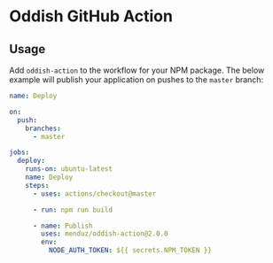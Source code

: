 # Oddish GitHub Action

## Usage

Add `oddish-action` to the workflow for your NPM package. The below example will publish your application on pushes to the `master` branch:

```yaml
name: Deploy

on:
  push:
    branches:
      - master

jobs:
  deploy:
    runs-on: ubuntu-latest
    name: Deploy
    steps:
      - uses: actions/checkout@master

      - run: npm run build

      - name: Publish
        uses: menduz/oddish-action@2.0.0
        env:
          NODE_AUTH_TOKEN: ${{ secrets.NPM_TOKEN }}
```

